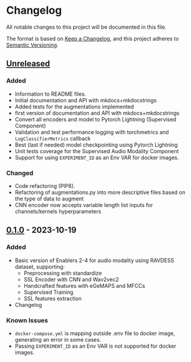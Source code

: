 # Changelog
All notable changes to this project will be documented in this file.

The format is based on [Keep a Changelog](https://keepachangelog.com/en/1.0.0/),
and this project adheres to [Semantic Versioning](https://semver.org/spec/v2.0.0.html).

## [Unreleased]

### Added
- Information to README files.
- Initial documentation and API with mkdocs+mkdocstrings
- Added tests for the augmentations implemented
- first version of documentation and API with mkdocs+mkdocstrings
- Convert all encoders and model to Pytorch Lightning (Supervised Component) 
- Validation and test performance logging with torchmetrics and `LogClassifierMetrics` callback
- Best (last if needed) model checkpointing using Pytorch Lightning
- Unit tests coverage for the Supervised Audio Modality Component
- Support for using `EXPERIMENT_ID` as an Env VAR for docker images.

### Changed
- Code refactoring (PIP8).
- Refactoring of augmentations.py into more descriptive files based on the type of data to augment
- CNN encoder now accepts variable length list inputs for channels/kernels hyperparameters

## [0.1.0] - 2023-10-19
### Added
- Basic version of Enablers 2-4 for audio modality using RAVDESS dataset, supporting:
  - Preprocessing with standardize
  - SSL Encoder with CNN and Wav2vec2
  - Handcrafted features with eGeMAPS and MFCCs
  - Supervised Training
  - SSL features extraction
- Changelog

### Known Issues
- `docker-compose.yml` is mapping outside .env file to docker image, generating an error in some cases.
- Passing `EXPERIMENT_ID` as an Env VAR is not supported for docker images.

<!-- 
Example of Categories to use in each release

### Added
- Just an example of how to use changelog.

### Changed
- Just an example of how to use changelog.

### Fixed
- Just an example of how to use changelog.

### Removed
- Just an example of how to use changelog.

### Deprecated
- Just an example of how to use changelog. -->


[unreleased]: https://github.com/um-xr2learn-enablers/XR2Learn-Training/compare/v0.1.0...master
[0.1.0]: https://github.com/um-xr2learn-enablers/XR2Learn-Training/releases/tag/v0.1.0
